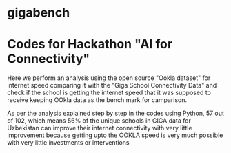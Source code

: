 # gigabench
# Codes for Hackathon "AI for Connectivity"
Here we perform an analysis using the open source "Ookla dataset" for internet speed comparing it with the "Giga School Connectivity Data" and check if the school is getting the internet speed that it was supposed to receive keeping OOkla data as the bench mark for camparison.

As per the analysis explained step by step in the codes using Python,
57 out of 102, which means 56% of the unique schools in GIGA data for Uzbekistan can improve their internet connectivity with very little improvement because getting upto the OOKLA speed is very much possible with very little investments or interventions
